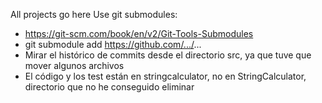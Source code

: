 All projects go here
Use git submodules:
- https://git-scm.com/book/en/v2/Git-Tools-Submodules
- git submodule add https://github.com/.../...
- Mirar el histórico de commits desde el directorio src, ya que tuve que mover algunos archivos
- El código y los test están en stringcalculator, no en StringCalculator, directorio que no he conseguido eliminar
